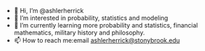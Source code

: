 - 👋 Hi, I’m @ashlerherrick
- 👀 I’m interested in probability, statistics and modeling
- 🌱 I’m currently learning more probability and statistics, financial mathematics, military history and philosophy.
- 📫 How to reach me:email ashlerherrick@stonybrook.edu

<!---
ashlerherrick/ashlerherrick is a ✨ special ✨ repository because its `README.md` (this file) appears on your GitHub profile.
You can click the Preview link to take a look at your changes.
--->
